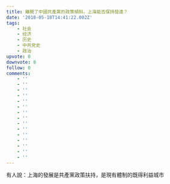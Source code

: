 ```yaml
---
title: 離開了中國共產黨的政策傾斜，上海能否保持發達？
date: '2018-05-18T14:41:22.002Z'
tags:
    - 社会
    - 经济
    - 历史
    - 中共党史
    - 政治
upvote: 0
downvote: 0
follow: 0
comments:
    - ''
    - ''
    - ''
    - ''
    - ''
    - ''
    - ''
    - ''
    - ''
    - ''
    - ''
    - ''
    - ''
    - ''
    - ''
---
```


有人說：上海的發展是共產黨政策扶持，是現有體制的既得利益城市
